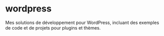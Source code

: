 # wordpress
Mes solutions de développement pour WordPress, incluant des exemples de code et de projets pour plugins et thèmes.
